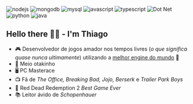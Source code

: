 ![nodejs](https://img.shields.io/static/v1?label=NodeJs&message=Experienced&color=green&logo=nodedotjs)
![mongodb](https://img.shields.io/static/v1?label=MongoDB&message=Experienced&color=green&logo=mongodb)
![mysql](https://img.shields.io/static/v1?label=MySQL&message=Experienced&color=green&logo=mysql)
![javascript](https://img.shields.io/static/v1?label=JavaScript&message=Experienced&color=green&logo=javascript)
![typescript](https://img.shields.io/static/v1?label=TypeScript&message=Experienced&color=green&logo=typescript)
![Dot Net](https://img.shields.io/static/v1?label=.Net&message=Familiar&color=green&logo=yellow)
![python](https://img.shields.io/static/v1?label=python&message=Familiar&color=green&logo=yellow)
![java](https://img.shields.io/static/v1?label=Java&message=Familiar&color=green&logo=yellow)

## Hello there 👋🏽 - I'm Thiago

- 🎮 Desenvolvedor de jogos amador nos tempos livres (*o que significa quase nunca ultimamente*) utilizando a [melhor engine do mundo](https://godotengine.org/)  💜
- 👹 Meio otakinho
- 🖥️ PC Masterace
- 📺 Fã de *The Office, Breaking Bad, Jojo, Berserk* e *Trailer Park Boys*
- 🤠 Red Dead Redemption 2 *Best Game Ever*
- 📚 Leitor ávido de *Schopenhauer*
